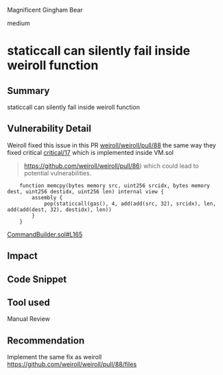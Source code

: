 Magnificent Gingham Bear

medium

# staticcall can silently fail inside weiroll function
## Summary
staticcall can silently fail inside weiroll function
## Vulnerability Detail
Weiroll fixed this issue in this PR [weiroll/weiroll/pull/88](https://github.com/weiroll/weiroll/pull/88) the same way they fixed critical [critical/17](https://github.com/georgercarder/weiroll/tree/george/audit/issue/critical/17) which is implemented inside VM.sol
> https://github.com/weiroll/weiroll/pull/86) which could lead to potential vulnerabilities.

```solidity
    function memcpy(bytes memory src, uint256 srcidx, bytes memory dest, uint256 destidx, uint256 len) internal view {
        assembly {
            pop(staticcall(gas(), 4, add(add(src, 32), srcidx), len, add(add(dest, 32), destidx), len))
        }
    }
```
[CommandBuilder.sol#L165](https://github.com/sherlock-audit/2023-06-tokemak/blob/main/v2-core-audit-2023-07-14/src/solver/CommandBuilder.sol#L165)
## Impact

## Code Snippet

## Tool used

Manual Review

## Recommendation
Implement the same fix as weiroll https://github.com/weiroll/weiroll/pull/88/files